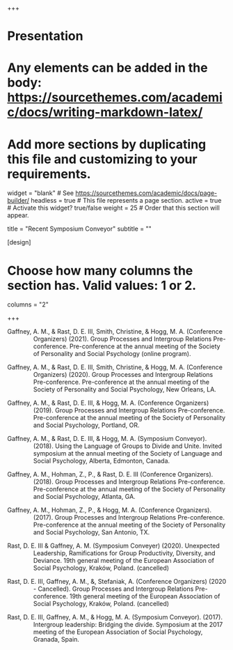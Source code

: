 +++
# Presentation
# Any elements can be added in the body: https://sourcethemes.com/academic/docs/writing-markdown-latex/
# Add more sections by duplicating this file and customizing to your requirements.

widget = "blank"  # See https://sourcethemes.com/academic/docs/page-builder/
headless = true  # This file represents a page section.
active = true  # Activate this widget? true/false
weight = 25  # Order that this section will appear.

title = "Recent Symposium Conveyor"
subtitle = ""

[design]
  # Choose how many columns the section has. Valid values: 1 or 2.
  columns = "2"

+++

<p style="margin-left: 60px; text-indent: -60px;">Gaffney, A. M., & Rast, D. E. III, Smith, Christine, & Hogg, M. A. (Conference Organizers) (2021). Group Processes and Intergroup Relations Pre-conference. Pre-conference at the annual meeting of the Society of Personality and Social Psychology (online program).

<p style="margin-left: 60px; text-indent: -60px;">Gaffney, A. M., & Rast, D. E. III, Smith, Christine, & Hogg, M. A. (Conference Organizers) (2020). Group Processes and Intergroup Relations Pre-conference. Pre-conference at the annual meeting of the Society of Personality and Social Psychology, New Orleans, LA.

<p style="margin-left: 60px; text-indent: -60px;">Gaffney, A. M., & Rast, D. E. III, & Hogg, M. A. (Conference Organizers) (2019). Group Processes and Intergroup Relations Pre-conference. Pre-conference at the annual meeting of the Society of Personality and Social Psychology, Portland, OR.

<p style="margin-left: 60px; text-indent: -60px;">Gaffney, A. M., & Rast, D. E. III, & Hogg, M. A. (Symposium Conveyor). (2018). Using the Language of Groups to Divide and Unite. Invited symposium at the annual meeting of the Society of Language and Social Psychology, Alberta, Edmonton, Canada.

<p style="margin-left: 60px; text-indent: -60px;">Gaffney, A. M., Hohman, Z., P., & Rast, D. E. III (Conference Organizers). (2018). Group Processes and Intergroup Relations Pre-conference. Pre-conference at the annual meeting of the Society of Personality and Social Psychology, Atlanta, GA.

<p style="margin-left: 60px; text-indent: -60px;">Gaffney, A. M., Hohman, Z., P., & Hogg, M. A. (Conference Organizers). (2017). Group Processes and Intergroup Relations Pre-conference. Pre-conference at the annual meeting of the Society of Personality and Social Psychology, San Antonio, TX.

<p style="margin-left: 60px; text-indent: -60px;">Rast, D. E. III & Gaffney, A. M. (Symposium Conveyer) (2020). Unexpected Leadership, Ramifications for Group Productivity, Diversity, and Deviance. 19th general meeting of the European Association of Social Psychology, Kraków, Poland. (cancelled)

<p style="margin-left: 60px; text-indent: -60px;">Rast, D. E. III, Gaffney, A. M., &, Stefaniak, A. (Conference Organizers) (2020 - Cancelled). Group Processes and Intergroup Relations Pre-conference. 19th general meeting of the European Association of Social Psychology, Kraków, Poland. (cancelled)

<p style="margin-left: 60px; text-indent: -60px;">Rast, D. E. III, Gaffney, A. M., & Hogg, M. A. (Symposium Conveyor). (2017). Intergroup leadership: Bridging the divide. Symposium at the 2017 meeting of the European Association of Social Psychology, Granada, Spain.
